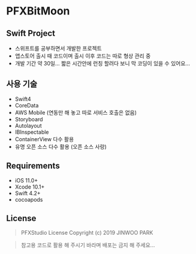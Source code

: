 # PFXBitMoon

## Swift Project

 - 스위프트를 공부하면서 개발한 프로젝트
 - 앱스토어 출시 때 코드이며 출시 이후 코드는 따로 형상 관리 중
 - 개발 기간 약 30일... 짧은 시간안에 런칭 할려다 보니 막 코딩이 있을 수 있어요...


## 사용 기술

 - Swift4
 - CoreData
 - AWS Mobile (연동만 해 놓고 따로 서비스 호출은 없음)
 - Storyboard
 - Autolayout
 - IBInspectable
 - ContainerView 다수 활용
 - 유명 오픈 소스 다수 활용 (오픈 소스 사랑)


## Requirements

 - iOS 11.0+
 - Xcode 10.1+
 - Swift 4.2+
 - cocoapods


## License

 > PFXStudio License
 > Copyright (c) 2019 JINWOO PARK

 >참고용 코드로 활용 해 주시기 바라며 배포는 금지 해 주세요...
